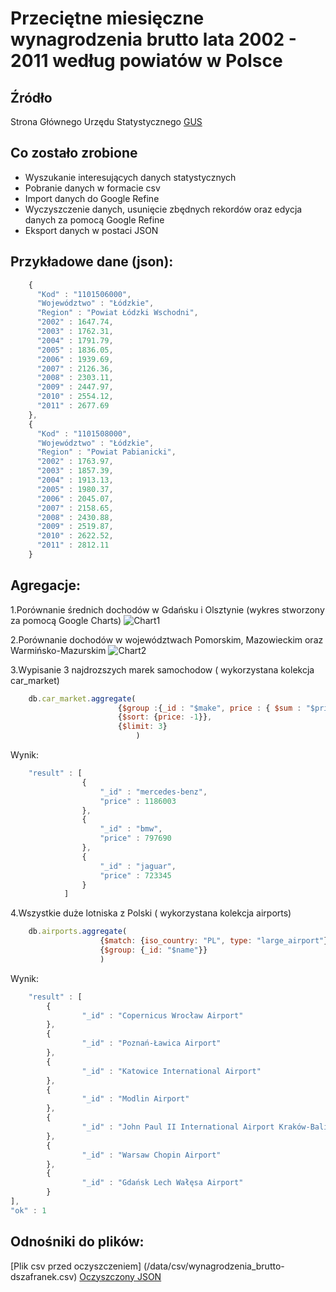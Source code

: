 # Przeciętne miesięczne wynagrodzenia brutto lata 2002 - 2011 według powiatów w Polsce

## Źródło 
Strona Głównego Urzędu Statystycznego [GUS](http://www.stat.gov.pl/bdl/app/strona.html?p_name=indeks)

## Co zostało zrobione

* Wyszukanie interesujących danych statystycznych
* Pobranie danych w formacie csv
* Import danych do Google Refine
* Wyczyszczenie danych, usunięcie zbędnych rekordów oraz edycja danych za pomocą Google Refine
* Eksport danych w postaci JSON

## Przykładowe dane (json):
```js
    {
      "Kod" : "1101506000",
      "Województwo" : "Łódzkie",
      "Region" : "Powiat Łódzki Wschodni",
      "2002" : 1647.74,
      "2003" : 1762.31,
      "2004" : 1791.79,
      "2005" : 1836.05,
      "2006" : 1939.69,
      "2007" : 2126.36,
      "2008" : 2303.11,
      "2009" : 2447.97,
      "2010" : 2554.12,
      "2011" : 2677.69
    },
    {
      "Kod" : "1101508000",
      "Województwo" : "Łódzkie",
      "Region" : "Powiat Pabianicki",
      "2002" : 1763.97,
      "2003" : 1857.39,
      "2004" : 1913.13,
      "2005" : 1980.37,
      "2006" : 2045.07,
      "2007" : 2158.65,
      "2008" : 2430.88,
      "2009" : 2519.87,
      "2010" : 2622.52,
      "2011" : 2812.11
    }
```
## Agregacje:

1.Porównanie średnich dochodów w Gdańsku i Olsztynie (wykres stworzony za pomocą Google Charts)
![Chart1](https://raw.github.com/dszafranek/data-refine/master/images/dszafranek1.png)

2.Porównanie dochodów w województwach Pomorskim, Mazowieckim oraz Warmińsko-Mazurskim
![Chart2](https://raw.github.com/dszafranek/data-refine/master/images/dszafranek2.png)

3.Wypisanie 3 najdrozszych marek samochodow ( wykorzystana kolekcja car_market)

```js
	db.car_market.aggregate(
						{$group :{_id : "$make", price : { $sum : "$price"}}},
						{$sort: {price: -1}},
						{$limit: 3}
							)
```

Wynik:

```js
	"result" : [
				{
					"_id" : "mercedes-benz",
					"price" : 1186003
				},
				{
					"_id" : "bmw",
					"price" : 797690
				},
				{
					"_id" : "jaguar",
					"price" : 723345
				}
			]
```

4.Wszystkie duże lotniska z Polski ( wykorzystana kolekcja airports)

```js
	db.airports.aggregate(
					{$match: {iso_country: "PL", type: "large_airport"}}, 
					{$group: {_id: "$name"}}
					)
```

Wynik:

```js
	"result" : [
        {
                "_id" : "Copernicus Wrocław Airport"
        },
        {
                "_id" : "Poznań-Ławica Airport"
        },
        {
                "_id" : "Katowice International Airport"
        },
        {
                "_id" : "Modlin Airport"
        },
        {
                "_id" : "John Paul II International Airport Kraków-Balice Airport"
        },
        {
                "_id" : "Warsaw Chopin Airport"
        },
        {
                "_id" : "Gdańsk Lech Wałęsa Airport"
        }
],
"ok" : 1
```

## Odnośniki do plików:
[Plik csv przed oczyszczeniem] (/data/csv/wynagrodzenia_brutto-dszafranek.csv)
[Oczyszczony JSON](/data/json/dszafranek.json)
